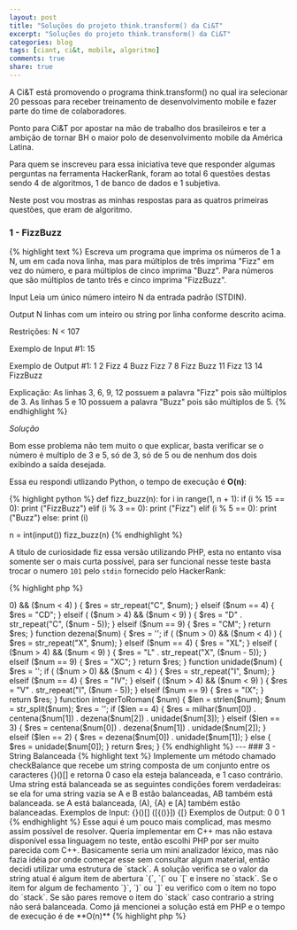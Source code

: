 ```yaml
---
layout: post
title: "Soluções do projeto think.transform() da Ci&T"
excerpt: "Soluções do projeto think.transform() da Ci&T"
categories: blog
tags: [ciant, ci&t, mobile, algoritmo]
comments: true
share: true
---
```


A Ci&T está promovendo o programa think.transform() no qual ira selecionar 20 pessoas para receber treinamento de desenvolvimento mobile e fazer parte do time de colaboradores.

Ponto para Ci&T por apostar na mão de trabalho dos brasileiros e ter a ambição de tornar  BH o maior polo de desenvolvimento mobile da América Latina.

Para quem se inscreveu para essa iniciativa teve que responder algumas perguntas na ferramenta HackerRank, foram ao total 6 questões destas sendo 4 de algoritmos, 1 de banco de dados e 1 subjetiva.

Neste post vou mostras as minhas respostas para as quatros primeiras questões, que eram de algoritmo.

### 1 - FizzBuzz

{% highlight text %}
Escreva um programa que imprima os números de 1 a N, um em cada nova linha, mas para 
múltiplos de três imprima "Fizz" em vez do número, e para múltiplos de cinco 
imprima "Buzz". 
Para números que são múltiplos de tanto três e cinco imprima "FizzBuzz".

Input
Leia um único número inteiro N da entrada padrão (STDIN).

Output
N linhas com um inteiro ou string por linha conforme descrito acima.

Restrições:
N < 107

Exemplo de Input #1:
15

Exemplo de Output #1:
1
2
Fizz
4
Buzz
Fizz
7
8
Fizz
Buzz
11
Fizz
13
14
FizzBuzz
 
Explicação:
As linhas 3, 6, 9, 12 possuem a palavra "Fizz" pois são múltiplos de 3.
As linhas 5 e 10 possuem a palavra  "Buzz" pois são múltiplos de 5.
{% endhighlight %}

*Solução*

Bom esse problema não tem muito o que explicar, basta verificar se o número é multiplo de 3 e 5,
só de 3, só de 5 ou de nenhum dos dois exibindo a saída desejada.

Essa eu respondi utlizando Python, o tempo de execução é **O(n)**:

{% highlight python %}
def fizz_buzz(n):
    for i in range(1, n + 1):
        if (i % 15 == 0):
            print ("FizzBuzz")
        elif (i % 3 == 0):
            print ("Fizz")
        elif (i % 5 == 0):
            print ("Buzz")
        else:
            print (i)


n = int(input())
fizz_buzz(n)
{% endhighlight %}

A título de curiosidade fiz essa versão utilizando PHP, esta no entanto visa somente ser o mais curta possível,
para ser funcional nesse teste basta trocar o numero `101` pelo `stdin` fornecido pelo HackerRank:

{% highlight php %}
<?php while(++$i<101)echo$i%3?!$$i=$i:Fizz,$i%5?$$i:Buzz,"\n";
{% endhighlight %}

Esse problema você pode testar no HackerRank só observe que nesse tarefa, diferente do teste, ele já pré define
o intervalo desejado (1 a 100).
[FizzBuzz no HackerRank](https://www.hackerrank.com/challenges/fizzbuzz)

---

### 2 - Numerais Romanos

{% highlight text %}
O sistema de numeração romana (ou números romanos) desenvolveu-se na Roma Antiga e utilizou-se em todo o seu Império. 
Neste sistema as cifras escrevem-se com determinadas letras, que representam os números. As letras são sempre maiúsculas, 
já que no alfabeto romano não existem as minúsculas. São elas: I, V, X, L, C, D e M.
 
Desenvolva uma função que converta números indo-arábicos (algarismos de 0 a 9, padrão utilizado no Brasil) 
para o formato romano, seguindo as regras a seguir.
Cada letra corresponde a um determinado valor:
I = 1, V = 5, X = 10, L = 50, C = 100, D = 500, M = 1000
 
Agrupando as letras acima, podemos representar os números de acordo com um conjunto de regras:
 
Com exceção de V, L e D, os outros numerais podem se repetir no máximo três vezes. Exemplos: II = 2, XXX = 30, CC = 200, MMM = 3000
 
Quando escritos à direita de numerais maiores, I, X e C somam-se aos valores dos primeiros:
VIII = 5 + 1 + 1 + 1 = 8
LXII = 50 + 10 + 1 + 1 = 62
CLVIII = 158
MCXX = 1000 + 100 + 10 + 10 = 1120
 
Mas se os numerais I, X e C estiverem à esquerda dos maiores, seus valores são subtraídos como em:
IV = 5 - 1 = 4
IX = 10 - 1 = 9
XC = 100 - 10 = 90
 
Os itens unitários, dezenas, centenas e milhares devem ser considerados separadamente. Desta forma, 99 é XCIX, e nunca IC. Da mesma forma, 999 não pode ser IM e 1999 não pode ser MIM.
 
INPUT
Um número inteiro, na faixa de 1 a 3999.
 
OUTPUT
Uma string com a representação em numerais romanos do número informado.
 
EXEMPLO INPUT #1
2014
EXEMPLO OUTPUT #1
MMXIV
 
EXEMPLO INPUT #2
99
EXEMPLO OUTPUT #2
XCIX
{% endhighlight%}

Neste problema é mais complicado a organização do código do que o problema a ser resolvido.

Uma das possíveis abordagens para esse problema é dividir o número de entrada em **milhar**, **centena**, **dezena** e **unidade**, como fazemos no nosso dia a dia sem perceber.

Por exemplo o número `2514` pode ser expressado como `2000` + `500` + `10` + `4`

O `2014` como `2000` + `10` + `4`

E assim por diante.

Com isso em mente basta criar uma função que converta cada tipo de casa decimal em seu respectivo número romano.

Como o problema limita o número de entrada máximo como `3999` não fiz nenhuma verificação extra na função milhar.

Depois de implementado as funções que farão a conversão basta verificar o quantos dígitos tem o número (tamanho/length)
e chamar as respectivas funções.

Essa função eu fiz utilizando PHP, o tempo de execução desse algoritmo é de **O(1)**

{% highlight php %}
<?php
function milhar($num) {
    return str_repeat("M", $num);
}

function centena($num) {
    $res = '';
    if ( ($num > 0) && ($num < 4) ) {
        $res = str_repeat("C", $num);
    }
    elseif ($num == 4) {
        $res = "CD";
    }
    elseif ( ($num > 4) && ($num < 9) ) {
        $res = "D" .  str_repeat("C", ($num - 5));
    }
    elseif ($num == 9) {
        $res = "CM";
    }
 
    return $res;
}

function dezena($num) {
    $res = '';
    if ( ($num > 0) && ($num < 4) ) {
        $res = str_repeat("X", $num);
    }
    elseif ($num == 4) {
        $res = "XL";
    }
    elseif ( ($num > 4) && ($num < 9) ) {
        $res = "L" .  str_repeat("X", ($num - 5));
    }
    elseif ($num == 9) {
        $res = "XC";
    }
 
    return $res;
}

function unidade($num) {
    $res = '';
    if ( ($num > 0) && ($num < 4) ) {
        $res = str_repeat("I", $num);
    }
    elseif ($num == 4) {
        $res = "IV";
    }
    elseif ( ($num > 4) && ($num < 9) ) {
        $res = "V" .  str_repeat("I", ($num - 5));
    }
    elseif ($num == 9) {
        $res = "IX";
    }
 
    return $res;
}

function integerToRoman( $num) {
    $len = strlen($num);
    $num = str_split($num);

    $res = '';
    if ($len == 4) {
        $res = milhar($num[0]) . centena($num[1]) . dezena($num[2]) . unidade($num[3]);
    }
    elseif ($len == 3) {
        $res = centena($num[0]) . dezena($num[1]) . unidade($num[2]);
    }
    elseif ($len == 2) {
        $res = dezena($num[0]) . unidade($num[1]);
    }
    else {
        $res = unidade($num[0]);
    }
    
    return $res;
}
{% endhighlight %}

---

### 3 - String Balanceada

{% highlight text %}
Implemente um método chamado checkBalance que recebe um string composta de um conjunto entre os caracteres {}()[] e retorna 0 caso ela esteja balanceada, e 1 caso contrário.
 
Uma string está balanceada se as seguintes condições forem verdadeiras:
	se ela for uma string vazia
	se A e B estão balanceadas, AB também está balanceada.
	se A está balanceada, (A), {A} e [A] também estão balanceadas.
 
Exemplos de Input:
{}()[]
([{()}])
{[}
 
 
Exemplos de Output:
0
0
1
{% endhighlight %}

Esse aqui é um pouco mais complicad, mas mesmo assim possível de resolver. 
Queria implementar em C++ mas não estava disponível essa linguagem no teste, então escolhi 
PHP por ser muito parecida com C++.

Basicamente seria um mini analizador léxico, mas não fazia idéia por onde começar esse sem consultar algum material, 
então decidi utilizar uma estrutura de `stack`.

A solução verifica se o valor da string atual é algum item de abertura `{`, `(` ou `[` e insere no `stack`.
Se o item for algum de fechamento `}`, `)` ou `]` eu verifico com o item no topo do `stack`.
Se são pares remove o item do `stack` caso contrario a string não será balanceada.

Como já mencionei a solução está em PHP e o tempo de execução é de **O(n)**

{% highlight php %}
<?php
function pares($a, $b) {
    if($a == '(' && $b == ')') return true;
	else if($a == '{' && $b == '}') return true;
	else if($a == '[' && $b == ']') return true;
	return false;
}

function checkBalance( $inputstr) {
	$arr = array();
    
	for($i = 0; $i < strlen($inputstr); $i++)
	{
		if( $inputstr[$i] == '(' || $inputstr[$i] == '{' || $inputstr[$i] == '[') {
			array_push($arr, $inputstr[$i]);
		}
		else if($inputstr[$i] == ')' || $inputstr[$i] == '}' || $inputstr[$i] == ']')
		{
			$top = array_pop($arr);
			array_push($arr, $top);
			if (empty($arr) || !pares($top, $inputstr[$i])) {
				continue;
			}
			else {
				array_pop($arr);
			}
		}
	}
    
    return empty($arr) ? "0":"1";
}
{%endhighlight%}

---

### 4 - Células visitadas

{% highlight text %}
Babai está parado na célula do topo, à esquerda (1, 1) de um grid N x M (N linhas e M colunas), inicialmente olhando para a célula à sua direita. Ele se movimenta pelo grid da seguinte maneira:
 
	Se a célula à sua frente faz parte do grid e ainda não foi visitada, ele dá um passo à frente e vira para sua direita.
	Se não, ele vira para sua direita, e tenta o passo 1 novamente.
	Se ele não consegue mais virar à direita (já tentou o passo 2 quatro vezes), ele para de andar.
 
Ele anda pelo grid e visita quantas células ele conseguir. Seu objetivo é descobrir quantas células ele visitou antes de parar.
 
Aqui está um exemplo do movimento de Babai em um grid 9x9. O número em cada célula determina a sequência que ele passou por ela:
 
 1   2  55  54  51  50  47  46  45
 4   3  56  53  52  49  48  43  44
 5   6  57  58  79  78  77  42  41
 8   7  60  59  80  75  76  39  40
 9  10  61  62  81  74  73  38  37
12  11  64  63  68  69  72  35  36
13  14  65  66  67  70  71  34  33
16  15  20  21  24  25  28  29  32
17  18  19  22  23  26  27  30  31 
 
Input:
A entrada é dois inteiros, N e M em linhas distintas.
 
Output:
Imprima um único número inteiro que representa o número de células visitadas no grid informado.
 
Constraint:
N e M são valores inteiros entre 1 e 100.
 
Exemplo de Input #1:
3
3
 
Exemplo de Output #2:
9
 
Explicação #1:
As células são visitadas na sequência indicada pelos números abaixo:
 
 1  2  9
 4  3  8
 5  6  7
 
Exemplo de Input #2:
7
4
 
Exemplo de Output #2:
18
 
Explicação #2:
As células são visitadas na sequência indicada pelos números abaixo (as indicadas por 0 nunca foram visitadas):
 1  2  0  0
 4  3  0  0
 5  6  0  0
 8  7  0  0
 9 10  0  0
12 11 16 17
13 14 15 18
{% endhighlight %}

Acredito que essa era a questão mais difícil, devido ao problema te direcionar para uma solução utilizando arrays multidimensionais.

Uma solução nem tão otimizada já que no melhor caso teriamos que utilizar no mínimo dois loops aninhados, cada um com tempo de execução de *O(n)* o que resultaria no melhor caso em um algoritmo com tempo de execução de **O(nˆ2)**.

Então desenhando algumas possíveis combinações cheguei a uma solução mais elegante que reduz o tempo de execução drasticamente.
Observando o padrão de repetição dos caminhos notei 3 sitações distintas:

 * Se `N` for um número par ele sempre vai ficar preso no final do caminho. 
Então nesse caso, indenpendente do valor de `M`, o valor da última 
célula visitada será dado por `N * 2`.

 * Para fechar as possíbilidades para esse problema caso o `N` seja ímpar temos que analizar `M`:
    * Se `M` for par o caminho vai seguir em frente ao alcançar o final de `N` mas ficará preso no final de `M`.
Assim o valor para essa situação será `( (N * 2) + ((M * 2) - 4) )`. Retira-se 4 elementos pois estes serão
preenchidos na volta de `N`.
    * Na última situação temos `M` ímpar. Neste caso todo caminho será percorrido até ser encontrado a última célula vazia, 
seu valor será dado por `N * M`

Maravilha assim passamos de uma solução de *O(nˆ2)* para uma solução com tempo de execução de **O(1)**, lindo =D

{% highlight php %}
<?php
function totalCellsVisited( $n,  $m) {
    if ($n & 1) {
        if ($m & 1) {
            return $n * $m;
        }
        else {
            return ($n * 2) + (($m * 2) - 4);
        }
    }
    else {
        return $n * 2;
    }
}
{% endhighlight %} 